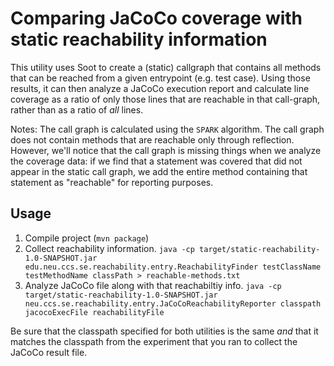 # Comparing JaCoCo coverage with static reachability information

This utility uses Soot to create a (static) callgraph that contains all methods that can be reached from a given entrypoint (e.g. test case). Using those results, it can then analyze a JaCoCo execution report and calculate line coverage as a ratio of only those lines that are reachable in that call-graph, rather than as a ratio of *all* lines.

Notes: The call graph is calculated using the `SPARK` algorithm. The call graph does not contain methods that are reachable only through reflection. However, we'll notice that the call graph is missing things when we analyze the coverage data: if we find that a statement was covered that did not appear in the static call graph, we add the entire method containing that statement as "reachable" for reporting purposes.

## Usage

1. Compile project (`mvn package`)
1. Collect reachability information. `java -cp target/static-reachability-1.0-SNAPSHOT.jar edu.neu.ccs.se.reachability.entry.ReachabilityFinder testClassName testMethodName classPath > reachable-methods.txt`
1. Analyze JaCoCo file along with that reachabiltiy info. `java -cp target/static-reachability-1.0-SNAPSHOT.jar neu.ccs.se.reachability.entry.JaCoCoReachabilityReporter classpath jacocoExecFile reachabilityFile` 

Be sure that the classpath specified for both utilities is the same *and* that it matches the classpath from the experiment that you ran to collect the JaCoCo result file.

